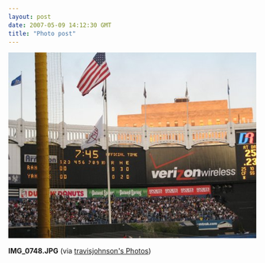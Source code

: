 ```yaml
---
layout: post
date: 2007-05-09 14:12:30 GMT
title: "Photo post"
---
```

![travisj](/images/365a72eb5c4663781bf6c0e439868468ff3ee10eeac945bd269c45dd3ec8f9ab.jpg)

<b>IMG_0748.JPG</b> (via <a href="http://www.flickr.com/photos/travisjohnson/491220150/">travisjohnson's Photos</a>)